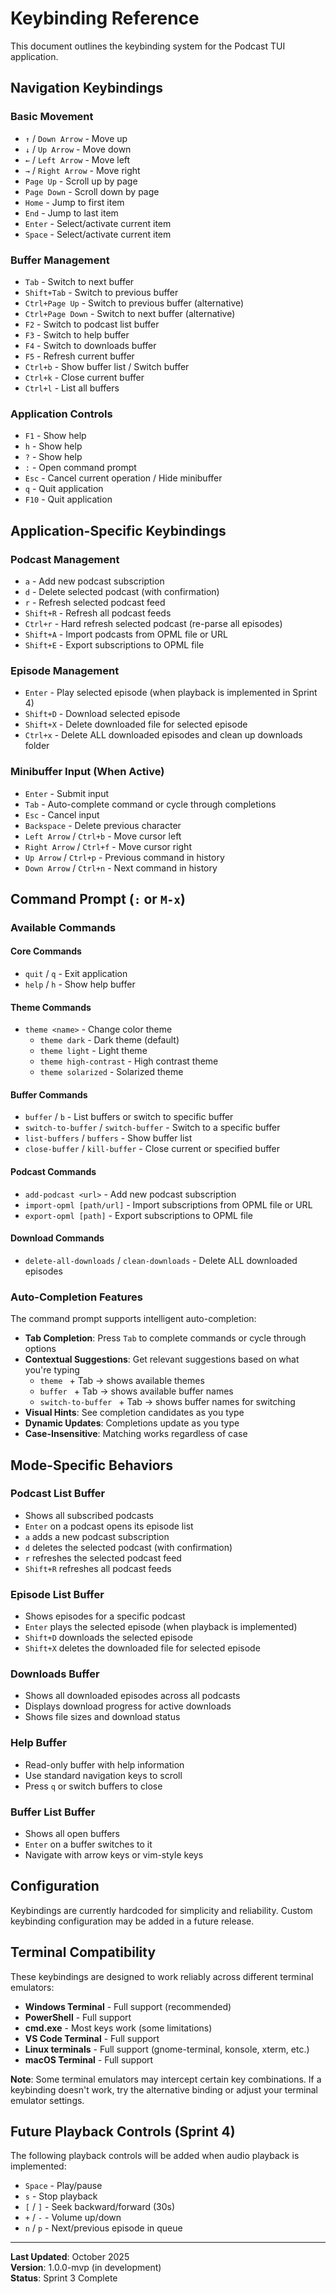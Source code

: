 # Keybinding Reference

This document outlines the keybinding system for the Podcast TUI application.

## Navigation Keybindings

### Basic Movement
- `↑` / `Down Arrow` - Move up
- `↓` / `Up Arrow` - Move down
- `←` / `Left Arrow` - Move left
- `→` / `Right Arrow` - Move right
- `Page Up` - Scroll up by page
- `Page Down` - Scroll down by page
- `Home` - Jump to first item
- `End` - Jump to last item
- `Enter` - Select/activate current item
- `Space` - Select/activate current item

### Buffer Management
- `Tab` - Switch to next buffer
- `Shift+Tab` - Switch to previous buffer
- `Ctrl+Page Up` - Switch to previous buffer (alternative)
- `Ctrl+Page Down` - Switch to next buffer (alternative)
- `F2` - Switch to podcast list buffer
- `F3` - Switch to help buffer
- `F4` - Switch to downloads buffer
- `F5` - Refresh current buffer
- `Ctrl+b` - Show buffer list / Switch buffer
- `Ctrl+k` - Close current buffer
- `Ctrl+l` - List all buffers

### Application Controls
- `F1` - Show help
- `h` - Show help
- `?` - Show help
- `:` - Open command prompt
- `Esc` - Cancel current operation / Hide minibuffer
- `q` - Quit application
- `F10` - Quit application

## Application-Specific Keybindings

### Podcast Management
- `a` - Add new podcast subscription
- `d` - Delete selected podcast (with confirmation)
- `r` - Refresh selected podcast feed
- `Shift+R` - Refresh all podcast feeds
- `Ctrl+r` - Hard refresh selected podcast (re-parse all episodes)
- `Shift+A` - Import podcasts from OPML file or URL
- `Shift+E` - Export subscriptions to OPML file

### Episode Management
- `Enter` - Play selected episode (when playback is implemented in Sprint 4)
- `Shift+D` - Download selected episode
- `Shift+X` - Delete downloaded file for selected episode
- `Ctrl+x` - Delete ALL downloaded episodes and clean up downloads folder

### Minibuffer Input (When Active)
- `Enter` - Submit input
- `Tab` - Auto-complete command or cycle through completions
- `Esc` - Cancel input
- `Backspace` - Delete previous character
- `Left Arrow` / `Ctrl+b` - Move cursor left
- `Right Arrow` / `Ctrl+f` - Move cursor right
- `Up Arrow` / `Ctrl+p` - Previous command in history
- `Down Arrow` / `Ctrl+n` - Next command in history

## Command Prompt (`:` or `M-x`)

### Available Commands

#### Core Commands
- `quit` / `q` - Exit application
- `help` / `h` - Show help buffer

#### Theme Commands
- `theme <name>` - Change color theme
  - `theme dark` - Dark theme (default)
  - `theme light` - Light theme
  - `theme high-contrast` - High contrast theme
  - `theme solarized` - Solarized theme

#### Buffer Commands
- `buffer` / `b` - List buffers or switch to specific buffer
- `switch-to-buffer` / `switch-buffer` - Switch to a specific buffer
- `list-buffers` / `buffers` - Show buffer list
- `close-buffer` / `kill-buffer` - Close current or specified buffer

#### Podcast Commands
- `add-podcast <url>` - Add new podcast subscription
- `import-opml [path/url]` - Import subscriptions from OPML file or URL
- `export-opml [path]` - Export subscriptions to OPML file

#### Download Commands
- `delete-all-downloads` / `clean-downloads` - Delete ALL downloaded episodes

### Auto-Completion Features

The command prompt supports intelligent auto-completion:

- **Tab Completion**: Press `Tab` to complete commands or cycle through options
- **Contextual Suggestions**: Get relevant suggestions based on what you're typing
  - `theme ` + Tab → shows available themes
  - `buffer ` + Tab → shows available buffer names
  - `switch-to-buffer ` + Tab → shows buffer names for switching
- **Visual Hints**: See completion candidates as you type
- **Dynamic Updates**: Completions update as you type
- **Case-Insensitive**: Matching works regardless of case

## Mode-Specific Behaviors

### Podcast List Buffer
- Shows all subscribed podcasts
- `Enter` on a podcast opens its episode list
- `a` adds a new podcast subscription
- `d` deletes the selected podcast (with confirmation)
- `r` refreshes the selected podcast feed
- `Shift+R` refreshes all podcast feeds

### Episode List Buffer  
- Shows episodes for a specific podcast
- `Enter` plays the selected episode (when playback is implemented)
- `Shift+D` downloads the selected episode
- `Shift+X` deletes the downloaded file for selected episode

### Downloads Buffer
- Shows all downloaded episodes across all podcasts
- Displays download progress for active downloads
- Shows file sizes and download status

### Help Buffer
- Read-only buffer with help information
- Use standard navigation keys to scroll
- Press `q` or switch buffers to close

### Buffer List Buffer
- Shows all open buffers
- `Enter` on a buffer switches to it
- Navigate with arrow keys or vim-style keys

## Configuration

Keybindings are currently hardcoded for simplicity and reliability. Custom keybinding configuration may be added in a future release.

## Terminal Compatibility

These keybindings are designed to work reliably across different terminal emulators:

- **Windows Terminal** - Full support (recommended)
- **PowerShell** - Full support
- **cmd.exe** - Most keys work (some limitations)
- **VS Code Terminal** - Full support
- **Linux terminals** - Full support (gnome-terminal, konsole, xterm, etc.)
- **macOS Terminal** - Full support

**Note**: Some terminal emulators may intercept certain key combinations. If a keybinding doesn't work, try the alternative binding or adjust your terminal emulator settings.

## Future Playback Controls (Sprint 4)

The following playback controls will be added when audio playback is implemented:

- `Space` - Play/pause
- `s` - Stop playback
- `[` / `]` - Seek backward/forward (30s)
- `+` / `-` - Volume up/down
- `n` / `p` - Next/previous episode in queue

---

**Last Updated**: October 2025  
**Version**: 1.0.0-mvp (in development)  
**Status**: Sprint 3 Complete
